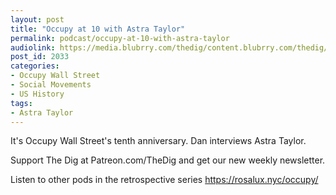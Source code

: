 ```yaml
---
layout: post
title: "Occupy at 10 with Astra Taylor"
permalink: podcast/occupy-at-10-with-astra-taylor
audiolink: https://media.blubrry.com/thedig/content.blubrry.com/thedig/The_Dig-EP_323-Taylor.mp3
post_id: 2033
categories: 
- Occupy Wall Street
- Social Movements
- US History
tags: 
- Astra Taylor
---
```


It's Occupy Wall Street's tenth anniversary. Dan interviews Astra Taylor.

Support The Dig at Patreon.com/TheDig and get our new weekly newsletter.

Listen to other pods in the retrospective series https://rosalux.nyc/occupy/